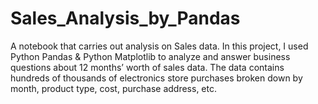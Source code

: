 # Sales_Analysis_by_Pandas
A notebook that carries out analysis on Sales data. In this project, I used Python Pandas &amp; Python Matplotlib to analyze and answer business questions about 12 months’ worth of sales data. The data contains hundreds of thousands of electronics store purchases broken down by month, product type, cost, purchase address, etc.
